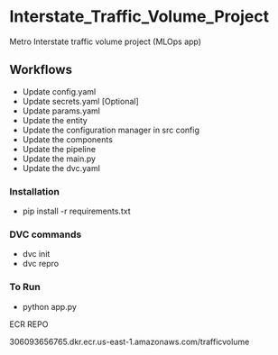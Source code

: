 # Interstate_Traffic_Volume_Project
Metro Interstate traffic volume project (MLOps app)


## Workflows

- Update config.yaml
- Update secrets.yaml [Optional]
- Update params.yaml
- Update the entity
- Update the configuration manager in src config
- Update the components
- Update the pipeline
- Update the main.py
- Update the dvc.yaml

### Installation

- pip install -r requirements.txt

### DVC commands
- dvc init
- dvc repro

### To Run
- python app.py

ECR  REPO

306093656765.dkr.ecr.us-east-1.amazonaws.com/trafficvolume